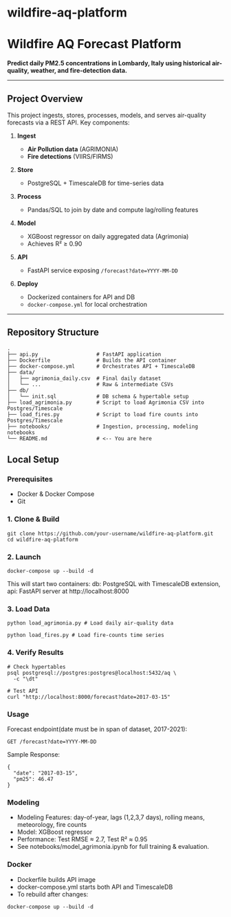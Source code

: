 # wildfire-aq-platform

# Wildfire AQ Forecast Platform

**Predict daily PM2.5 concentrations in Lombardy, Italy using historical air-quality, weather, and fire-detection data.**

---

## Project Overview

This project ingests, stores, processes, models, and serves air-quality forecasts via a REST API. Key components:

1. **Ingest**  
   - **Air Pollution data** (AGRIMONIA)
   - **Fire detections** (VIIRS/FIRMS)  

2. **Store**  
   - PostgreSQL + TimescaleDB for time-series data  

3. **Process**  
   - Pandas/SQL to join by date and compute lag/rolling features  

4. **Model**  
   - XGBoost regressor on daily aggregated data (Agrimonia)  
   - Achieves R² ≥ 0.90 

5. **API**  
   - FastAPI service exposing `/forecast?date=YYYY-MM-DD`  

6. **Deploy**  
   - Dockerized containers for API and DB  
   - `docker-compose.yml` for local orchestration  

---

## Repository Structure
```text
.
├── api.py                   # FastAPI application
├── Dockerfile               # Builds the API container
├── docker-compose.yml       # Orchestrates API + TimescaleDB
├── data/
│   ├── agrimonia_daily.csv  # Final daily dataset
│   └── ...                  # Raw & intermediate CSVs
├── db/
│   └── init.sql             # DB schema & hypertable setup
├── load_agrimonia.py        # Script to load Agrimonia CSV into Postgres/Timescale
├── load_fires.py            # Script to load fire counts into Postgres/Timescale
├── notebooks/               # Ingestion, processing, modeling notebooks
└── README.md                # <-- You are here
```

## Local Setup

### Prerequisites

- Docker & Docker Compose  
- Git  

### 1. Clone & Build

```bash:
git clone https://github.com/your-username/wildfire-aq-platform.git
cd wildfire-aq-platform
```

### 2. Launch
```bash:
docker-compose up --build -d
```
This will start two containers: db: PostgreSQL with TimescaleDB extension, api: FastAPI server at http://localhost:8000

### 3. Load Data
```bash:
python load_agrimonia.py # Load daily air-quality data

python load_fires.py # Load fire-counts time series
```

### 4. Verify Results
```bash:
# Check hypertables
psql postgresql://postgres:postgres@localhost:5432/aq \
  -c "\dt"

# Test API
curl "http://localhost:8000/forecast?date=2017-03-15"
```

### Usage
Forecast endpoint(date must be in span of dataset, 2017-2021): 
```bash:
GET /forecast?date=YYYY-MM-DD
```
Sample Response:
```json:
{
  "date": "2017-03-15",
  "pm25": 46.47
}
```

### Modeling
- Modeling Features: day-of-year, lags (1,2,3,7 days), rolling means, meteorology, fire counts
- Model: XGBoost regressor
- Performance: Test RMSE ≈ 2.7, Test R² ≈ 0.95
- See notebooks/model_agrimonia.ipynb for full training & evaluation.

### Docker
- Dockerfile builds API image
- docker-compose.yml starts both API and TimescaleDB
- To rebuild after changes:
```bash:
docker-compose up --build -d
```






